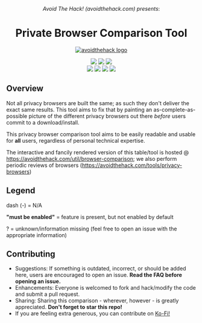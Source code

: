 <div align="center" markdown="1"><em>
  
  Avoid The Hack! (avoidthehack.com) presents</em>:

# Private Browser Comparison Tool

[![avoidthehack logo](https://user-images.githubusercontent.com/100534728/155898886-22d6de82-6b64-487e-aa65-3234bb1e66d3.png)](https://links.avoidthehack.com)</div>

<div align="center">
  <a href="https://infosec.exchange/@avoidthehack">
  <img src="https://img.shields.io/badge/Follow_@avoidthehack@infosec.exchange-2.8k-blue?logo=mastodon&style=social"></a>  <a href="https://ko-fi.com/avoidthehack"><img src="https://img.shields.io/badge/KoFi-22?logo=kofi&style=social"></a>  <img src="https://img.shields.io/github/stars/avoidthehack?style=social"></div>

<div align="center">
<img src="https://img.shields.io/github/issues-raw/avoidthehack/Private-Browsers-Table">
<img src="https://img.shields.io/github/issues-closed-raw/avoidthehack/Private-Browsers-Table">
<img src="https://img.shields.io/github/issues-pr-closed-raw/avoidthehack/Private-Browsers-Table">
<img src="https://img.shields.io/github/issues-pr-raw/avoidthehack/Private-Browsers-Table"></div>

## Overview

Not all privacy browsers are built the same; as such they don't deliver the exact same results. This tool aims to fix that by painting an as-complete-as-possible picture of the different privacy browsers out there _before_ users commit to a download/install.

This privacy browser comparison tool aims to be easily readable and usable for **all** users, regardless of personal technical expertise.

The interactive and fancily rendered version of this table/tool is hosted @ https://avoidthehack.com/util/browser-comparison; we also perform periodic reviews of browsers (https://avoidthehack.com/tools/privacy-browsers)

## Legend

dash (-) = N/A

**"must be enabled"** = feature is present, but not enabled by default

? = unknown/information missing (feel free to open an issue with the appropriate information)

## Contributing

- Suggestions: If something is outdated, incorrect, or should be added here, users are encouraged to open an issue. **Read the FAQ before opening an issue.**
- Enhancements: Everyone is welcomed to fork and hack/modify the code and submit a pull request.
- Sharing: Sharing this comparison - wherever, however - is greatly appreciated. **Don't forget to star this repo!**
- If you are feeling extra generous, you can contribute on [Ko-Fi!](https://ko-fi.com/avoidthehack)
